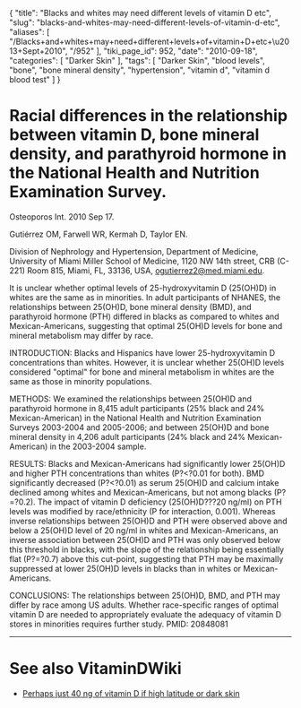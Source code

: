 {
    "title": "Blacks and whites may need different levels of vitamin D etc",
    "slug": "blacks-and-whites-may-need-different-levels-of-vitamin-d-etc",
    "aliases": [
        "/Blacks+and+whites+may+need+different+levels+of+vitamin+D+etc+\u2013+Sept+2010",
        "/952"
    ],
    "tiki_page_id": 952,
    "date": "2010-09-18",
    "categories": [
        "Darker Skin"
    ],
    "tags": [
        "Darker Skin",
        "blood levels",
        "bone",
        "bone mineral density",
        "hypertension",
        "vitamin d",
        "vitamin d blood test"
    ]
}


# Racial differences in the relationship between vitamin D, bone mineral density, and parathyroid hormone in the National Health and Nutrition Examination Survey.

Osteoporos Int. 2010 Sep 17.

Gutiérrez OM, Farwell WR, Kermah D, Taylor EN.

Division of Nephrology and Hypertension, Department of Medicine, University of Miami Miller School of Medicine, 1120 NW 14th street, CRB (C-221) Room 815, Miami, FL, 33136, USA, ogutierrez2@med.miami.edu.

It is unclear whether optimal levels of 25-hydroxyvitamin D (25(OH)D) in whites are the same as in minorities. In adult participants of NHANES, the relationships between 25(OH)D, bone mineral density (BMD), and parathyroid hormone (PTH) differed in blacks as compared to whites and Mexican-Americans, suggesting that optimal 25(OH)D levels for bone and mineral metabolism may differ by race.

INTRODUCTION: Blacks and Hispanics have lower 25-hydroxyvitamin D concentrations than whites. However, it is unclear whether 25(OH)D levels considered "optimal" for bone and mineral metabolism in whites are the same as those in minority populations.

METHODS: We examined the relationships between 25(OH)D and parathyroid hormone in 8,415 adult participants (25% black and 24% Mexican-American) in the National Health and Nutrition Examination Surveys 2003-2004 and 2005-2006; and between 25(OH)D and bone mineral density in 4,206 adult participants (24% black and 24% Mexican-American) in the 2003-2004 sample.

RESULTS: Blacks and Mexican-Americans had significantly lower 25(OH)D and higher PTH concentrations than whites (P?<?0.01 for both). BMD significantly decreased (P?<?0.01) as serum 25(OH)D and calcium intake declined among whites and Mexican-Americans, but not among blacks (P?=?0.2). The impact of vitamin D deficiency (25(OH)D???20 ng/ml) on PTH levels was modified by race/ethnicity (P for interaction, 0.001). Whereas inverse relationships between 25(OH)D and PTH were observed above and below a 25(OH)D level of 20 ng/ml in whites and Mexican-Americans, an inverse association between 25(OH)D and PTH was only observed below this threshold in blacks, with the slope of the relationship being essentially flat (P?=?0.7) above this cut-point, suggesting that PTH may be maximally suppressed at lower 25(OH)D levels in blacks than in whites or Mexican-Americans.

CONCLUSIONS: The relationships between 25(OH)D, BMD, and PTH may differ by race among US adults. Whether race-specific ranges of optimal vitamin D are needed to appropriately evaluate the adequacy of vitamin D stores in minorities requires further study. PMID: 20848081 

- - - - - - - 

# See also VitaminDWiki

* [Perhaps just 40 ng of vitamin D if high latitude or dark skin](/tags/perhaps-just-40-ng-of-vitamin-d-if-high-latitude-or-dark-skin.html)